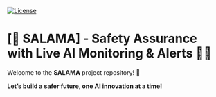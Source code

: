 [![License](https://img.shields.io/badge/License-Apache%202.0-blue.svg)](LICENSE)

# [🔴 SALAMA] - Safety Assurance with Live AI Monitoring & Alerts 🚦🤖

Welcome to the **SALAMA** project repository! 🌟

**Let’s build a safer future, one AI innovation at a time!**
